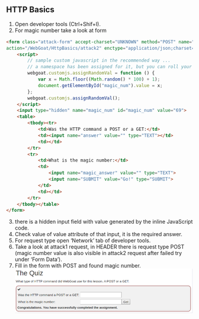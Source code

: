 ## HTTP Basics
1. Open developer tools (Ctrl+Shif+I).
2. For magic number take a look at form
```html
<form class="attack-form" accept-charset="UNKNOWN" method="POST" name="form"
action="/WebGoat/HttpBasics/attack2" enctype="application/json;charset=UTF-8">
    <script>
        // sample custom javascript in the recommended way ...
        // a namespace has been assigned for it, but you can roll your own if you prefer
        webgoat.customjs.assignRandomVal = function () {
            var x = Math.floor((Math.random() * 100) + 1);
            document.getElementById("magic_num").value = x;
        };
        webgoat.customjs.assignRandomVal();
    </script>
    <input type="hidden" name="magic_num" id="magic_num" value="69">
    <table>
        <tbody><tr>
            <td>Was the HTTP command a POST or a GET:</td>
            <td><input name="answer" value="" type="TEXT"></td>
            <td></td>
        </tr>
        <tr>
            <td>What is the magic number:</td>
            <td>
                <input name="magic_answer" value="" type="TEXT">
                <input name="SUBMIT" value="Go!" type="SUBMIT">
            </td>
            <td></td>
        </tr>
    </tbody></table>
</form>
```
3. there is a hidden input field <input type="hidden" name="magic_num" id="magic_num" value="69"> with value generated by the inline JavaScript code.
4. Check value of value attribute of that input, it is the required answer.
5. For request type open ‘Network’ tab of developer tools.
6. Take a look at attack1 request, in HEADER there is request type POST (magic number value is also visible in attack2 request after failed try under ‘Form Data’).
7. Fill in the form with POST and found magic number.
![](Img/webgoat_magic_num.png)
